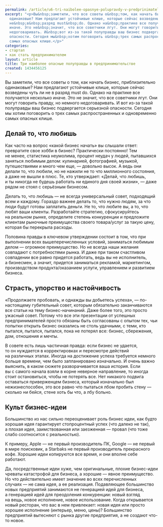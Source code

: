 ```yaml
---
permalink: /article/u6-tri-naibolee-opasnye-polupravdy-v-predprinimatelstve
excerpt: "<p>Вы&nbsp;заметили, что все советы о&nbsp;том, как начать бизнес, приблизительно
  одинаковые? Нам предлагают устойчивые клише, которые сейчас возведены чуть&nbsp;ли
  не&nbsp;в&nbsp;разряд must&nbsp;do. Однако на&nbsp;практике все получается несколько
  иначе. Это не&nbsp;значит, что все советчики лгут. Они могут говорить правду, но&nbsp;немного
  недоговаривать. И&nbsp;вот из-за такой полуправды ваш бизнес подвергается серьезной
  опасности. Сегодня мы&nbsp;хотим поговорить о&nbsp;трех самых распространенных и&nbsp;одновременно
  самых опасных клише.</p>"
categories:
- стартап
- как стать предпринимателем
layout: article
title: Три наиболее опасные полуправды в предпринимательстве
created: 1434456125
---
```

Вы заметили, что все советы о том, как начать бизнес, приблизительно одинаковые? Нам предлагают устойчивые клише, которые сейчас возведены чуть ли не в разряд must do. Однако на практике все получается несколько иначе. Это не значит, что все советчики лгут. Они могут говорить правду, но немного недоговаривать. И вот из-за такой полуправды ваш бизнес подвергается серьезной опасности. Сегодня мы хотим поговорить о трех самых распространенных и одновременно самых опасных клише.

## Делай то, что любишь ##

Как часто на вопрос «какой бизнес начать» вы слышали ответ: превратите свое хобби в бизнес? Практически постоянно! Тем не менее, статистика неумолима, процент неудач у людей, пытавшихся заняться любимым делом: кулинарией, фотографией, музыкой, путешествиями и много чем еще, — довольно высок. А ведь они делали то, что любили, но не нажили не то что миллионного состояния, а даже не вышли в плюс. Те, кто утверждает: «Делай, что любишь, и ты никогда не будешь работать ни единого дня своей жизни», — даже рядом не стоял с серьёзным бизнесом.

Делать то, что любишь — не всегда универсальный совет, подходящий всем и каждому. Гораздо важнее делать то, что нужно людям, за что люди будут готовы заплатить деньги. Не то, что любите вы, а то, что любят ваши клиенты. Разработайте стратегию, сфокусируйтесь на реальном рынке, определите степень конкуренции и предложите клиентам рыночные преимущества своего товара/услуг за такую цену, которая бы перекрыла расходы.

Половина правды в ключевом утверждении состоит в том, что при выполнении всех вышеперечисленных условий, заниматься любимым делом — огромное преимущество. Но не всегда наши желания совпадают с потребностями рынка. И даже при таком счастливом совпадении все равно придется работать, ведь вы не исполнитель, а бизнесмен, а значит, придется заниматься рекламой, маркетингом, производством продукта/оказанием услуги, управлением и развитием бизнеса.

## Страсть, упорство и настойчивость ##

«Продолжаете пробовать, и однажды вы добьетесь успеха», — по-настоящему губительный совет, которым обязательно заканчиваются все статьи на тему бизнес-начинаний. Даже более того, это просто ужасный совет. Потому что все эти презентации от успешных предпринимателей просто обязаны быть согласованы с опытом тех, чьи попытки открыть бизнес оказались не столь удачными, с теми, кто пытался, пытался, пытался, пока не потерял все: бизнес, сбережения, дом, отношения и мечты.

В совете есть лишь частичная правда: если бизнес не удается, то он нуждается в корректировках и пересмотре действий на различных этапах. Иногда на достижение успеха требуется немного больше времени, чем было запланировано изначально. И очень важно выяснить, в каком сюжете разворачивается ваша история. Если вы с самого начала взяли в корне неверное направление, то иногда стоит остановиться, чтобы не потерять все. Нет никакого подвига оставаться приверженцем бизнеса, который изначально был нежизнеспособен, это все равно что пытаться лбом пробить стену — сколько ни бейся, стене хоть бы что, а лбу больно.

## Культ бизнес-идеи ##

Большинство из нас сильно переоценивает роль бизнес идеи, как будто хорошая идея гарантирует стопроцентный успех (что далеко не так), а плохая идея, заимствованная или заезженная — провал (что тоже слабо соотносится с реальностью).

К примеру, Apple — не первый производитель ПК, Google — не первый в мире поисковик, а Starbaks не первый производитель прекрасного кофе. Хорошие идеи копируются все время, и они вполне себе работают.

Да, посредственные идеи хуже, чем оригинальные, плохие бизнес-идеи чреваты катастрофой для бизнеса, а хорошие — явное преимущество. Но что действительно имеет значение во всех перечисленных случаях — не сама идея, а ее реализация. Подавляющее большинство новых предприятий занимаются не генерацией идей для бизнеса, а генерацией идей для преодоления конкуренции: новый взгляд на вещь, новое исполнение, новое использование. Когда открывается новый ресторан, что вас в нем привлекает: новая идея или просто хорошее исполнение (интерьер, меню, цены)? Большинство предприятий вытесняют с рынка другие предприятия, а не создают что-то новое.
